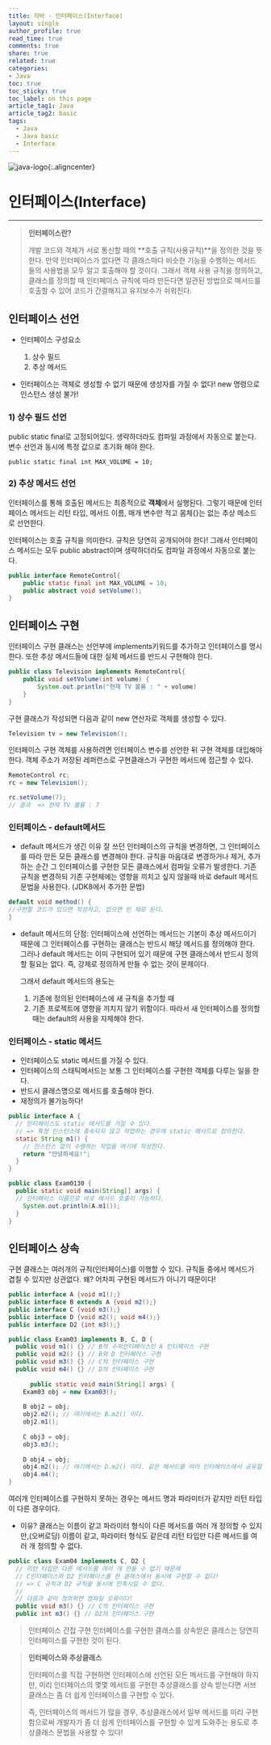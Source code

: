 ```yaml
---
title: 자바 - 인터페이스(Interface)
layout: single
author_profile: true
read_time: true
comments: true
share: true
related: true
categories:
- Java
toc: true
toc_sticky: true
toc_label: on this page
article_tag1: Java
article_tag2: basic
tags:
  - Java
  - Java basic
  - Interface
---
```


![java-logo](https://user-images.githubusercontent.com/68311188/92201199-e4e6a200-eeb6-11ea-9f5b-76b79db3564f.png){:.aligncenter}

# 인터페이스(Interface)

---

> **인터페이스란?**
>
> 개발 코드와 객체가 서로 통신할 때의 **호출 규칙(사용규칙)**을 정의한 것을 뜻한다.
> 만약 인터페이스가 없다면 각 클래스마다 비슷한 기능을 수행하는 메서드들의 사용법을 모두 알고 호출해야 할 것이다.
> 그래서 객체 사용 규칙을 정의하고, 클래스를 정의할 때 인터페이스 규칙에 따라 만든다면 일관된 방법으로 메서드를 호출할 수 있어 코드가 간결해지고 유지보수가 쉬워진다.



## 인터페이스 선언



* 인터페이스 구성요소
  1. 상수 필드 
  2. 추상 메서드

*  인터페이스는 객체로 생성할 수 없기 때문에 생성자를 가질 수 없다! new 명령으로 인스턴스 생성 불가!



### 1) 상수 필드 선언

public static final로 고정되어있다. 생략하더라도 컴파일 과정에서 자동으로 붙는다. 변수 선언과 동시에 특정 값으로 초기화 해야 한다.

`public static final int MAX_VOLUME = 10; `

### 2) 추상 메서드 선언

인터페이스를 통해 호출된 메서드는 최종적으로 **객체**에서 실행된다. 그렇기 때문에 인터페이스 메서드는 리턴 타입, 메서드 이름, 매개 변수만 적고 몸체{}는 없는 추상 메소드로 선언한다. 

인터페이스는 호출 규칙을 의미한다. 규칙은 당연히 공개되어야 한다! 그래서 인터페이스 메서드는 모두 public abstract이며 생략하더라도 컴파일 과정에서 자동으로 붙는다.

```java
public interface RemoteControl{
    public static final int MAX_VOLUME = 10; 
    public abstract void setVolume();
}
```



## 인터페이스 구현 

인터페이스 구현 클래스는 선언부에 implements키워드를 추가하고 인터페이스를 명시한다.  또한 추상 메서드들에 대한 실체 메서드를 반드시 구현해야 한다.

```java
public class Television implements RemoteControl{
    public void setVolume(int volume) {
        System.out.println("현재 TV 볼륨 : " + volume)
    }
}
```

구현 클래스가 작성되면 다음과 같이 new 연산자로 객체를 생성할 수 있다. 

```java
Television tv = new Television();
```

인터페이스 구현 객체를 사용하려면 인터페이스 변수를 선언한 뒤 구현 객체를 대입해야 한다. 객체 주소가 저장된 레퍼런스로 구현클래스가 구현한 메서드에 접근할 수 있다.

```java
RemoteControl rc;
rc = new Television();

rc.setVolume(7);
// 결과  => 현재 TV 볼륨 : 7
```



### 인터페이스 - default메서드

* default 메서드가 생긴 이유
  잘 쓰던 인터페이스의 규칙을 변경하면, 그 인터페이스를 따라 만든 모든 클래스를 변경해야 한다.
  규칙을 마음대로 변경하거나 제거, 추가하는 순간 그 인터페이스를 구현한 모든 클래스에서 컴파일 오류가 발생한다.
  기존 규칙을 변경하되 기존 구현체에는 영향을 끼치고 싶지 않을때 바로 default 메서드 문법을 사용한다. (JDK8에서 추가한 문법)

```java
default void method() {
//구현할 코드가 있으면 작성하고, 없으면 빈 채로 둔다.
}
```

* default 메서드의 단점:
  인터페이스에 선언하는 메서드는 기본이 추상 메서드이기 때문에
   그 인터페이스를 구현하는 클래스는 반드시 해당 메서드를 정의해야 한다.
  그러나 default 메서드는 이미 구현되어 있기 때문에 구현 클래스에서 반드시 정의할 필요는 없다.
  즉,  강제로 정의하게 만들 수 없는 것이 문제이다.

  그래서 default 메서드의 용도는 
  1) 기존에 정의된 인터페이스에 새 규칙을 추가할 때 
  2) 기존 프로젝트에 영향을 끼치지 않기 위함이다.
  따라서 새 인터페이스를 정의할 때는 default의 사용을 자제해야 한다.



### 인터페이스 - static 메서드

* 인터페이스도 static 메서드를 가질 수 있다. 
* 인터페이스의 스태틱메서드는 보통 그 인터페이스를 구현한 객체를 다루는 일을 한다.
* 반드시 클래스명으로 메서드를 호출해야 한다.
* 재정의가 불가능하다!

```java
public interface A {
  // 인터페이스도 static 메서드를 가질 수 있다.
  // => 특정 인스턴스에 종속되지 않고 작업하는 경우에 static 메서드로 정의한다.
  static String m1() {
    // 인스턴스 없이 수행하는 작업을 여기에 작성한다.
    return "안녕하세요!";
  }
}
```

```java
public class Exam0130 {
  public static void main(String[] args) {
  // 인터페이스 이름으로 바로 메서드 호출이 가능하다.
    System.out.println(A.m1());
  }
}

```

## 인터페이스 상속

구현 클래스는 여러개의 규칙(인터페이스)를 이행할 수 있다. 규칙들 중에서 메서드가 겹칠 수 있지만 상관없다.
왜? 어차피 구현된 메서드가 아니기 때문이다!

```java
public interface A {void m1();}
public interface B extends A {void m2();}
public interface C {void m3();}
public interface D {void m2(); void m4();}
public interface D2 {int m3();}
```

```java
public class Exam03 implements B, C, D {
  public void m1() {} // B의 수퍼인터페이스인 A 인터페이스 구현
  public void m2() {} // B와 D 인터페이스 구현
  public void m3() {} // C의 인터페이스 구현 
  public void m4() {} // D의 인터페이스 구현    
    
      public static void main(String[] args) {
    Exam03 obj = new Exam03();
    
    B obj2 = obj;
    obj2.m2(); // 여기에서는 B.m2() 이다.
    obj2.m1();
    
    C obj3 = obj;
    obj3.m3();
    
    D obj4 = obj;
    obj4.m2(); // 여기에서는 D.m2() 이다. 같은 메서드를 여러 인터페이스에서 공유할 수 있다.
    obj4.m4();
}
```

여러개 인터페이스를 구현하지 못하는 경우는 메서드 명과 파라미터가 같지만 리턴 타입이 다른 경우이다.

* 이유?
  클래스는 이름이 같고 파라미터 형식이 다른 메서드를 여러 개 정의할 수 있지만,(오버로딩) 
  이름이 같고, 파라미터 형식도 같은데 리턴 타입만 다른 메서드를 여러 개 정의할 수 없다.

```java
public class Exam04 implements C, D2 {
  // 리턴 타입만 다른 메서드를 여러 개 만들 수 없기 때문에
  // C인터페이스와 D2 인터페이스를 한 클래스에서 동시에 구현할 수 없다!
  // => C 규칙과 D2 규칙을 동시에 만족시킬 수 없다.
  //
  // 다음과 같이 정의하면 컴파일 오류이다!
  public void m3() {} // C의 인터페이스 구현 
  public int m3() {} // D2의 인터페이스 구현 
```

> 인터페이스 간접 구현
> 인터페이스를 구현한 클래스를 상속받은 클래스는 당연히 인터페이스를 구현한 것이 된다.



> **인터페이스와 추상클래스**
>
> 인터페이스를 직접 구현하면 인터페이스에 선언된 모든 메서드를 구현해야 하지만,
> 미리 인터페이스의 몇몇 메서드를 구현한 추상클래스를 상속 받는다면 서브 클래스는 좀 더 쉽게 인터페이스를 구현할 수 있다. 
>
> 즉, 인터페이스의 메서드가 많을 경우, 추상클래스에서 일부 메서드를 미리 구현함으로써 개발자가 좀 더 쉽게 인터페이스를 구현할 수 있게 도와주는 용도로 추상클래스 문법을 사용할 수 있다!